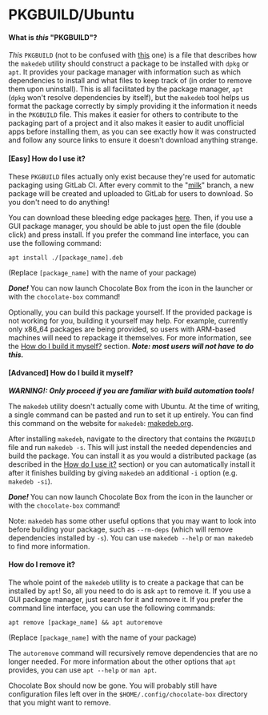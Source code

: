 # PKGBUILD/Ubuntu
#### What is *this* "PKGBUILD"?
*This* `PKGBUILD` (not to be confused with [this]() one) is a file that describes how the `makedeb` utility should construct a package to be installed with `dpkg` or `apt`.
It provides your package manager with information such as which dependencies to install and what files to keep track of (in order to remove them upon uninstall). This is all facilitated by the package manager, `apt` (`dpkg` won't resolve dependencies by itself), but the `makedeb` tool helps us format the package correctly by simply providing it the information it needs in the `PKGBUILD` file.
This makes it easier for others to contribute to the packaging part of a project and it also makes it easier to audit unofficial apps before installing them, as you can see exactly how it was constructed and follow any source links to ensure it doesn't download anything strange.

#### [Easy] How do I use it?
These `PKGBUILD` files actually only exist because they're used for automatic packaging using GitLab CI. After every commit to the "[milk]()" branch, a new package will be created and uploaded to GitLab for users to download. So you don't need to do anything!

You can download these bleeding edge packages [here](). Then, if you use a GUI package manager, you should be able to just open the file (double click) and press install. If you prefer the command line interface, you can use the following command:

```
apt install ./[package_name].deb
```

(Replace `[package_name]` with the name of your package)

***Done!*** You can now launch Chocolate Box from the icon in the launcher or with the `chocolate-box` command!

Optionally, you can build this package yourself. If the provided package is not working for you, building it yourself may help. For example, currently only x86_64 packages are being provided, so users with ARM-based machines will need to repackage it themselves. For more information, see the [How do I build it myself?]() section. ***Note: most users will not have to do this.***

#### [Advanced] How do I build it myself?
***WARNING!: Only proceed if you are familiar with build automation tools!***

The `makedeb` utility doesn't actually come with Ubuntu. At the time of writing, a single command can be pasted and run to set it up entirely. You can find this command on the website for `makedeb`: [makedeb.org](https://www.makedeb.org/).

After installing `makedeb`, navigate to the directory that contains the `PKGBUILD` file and run `makedeb -s`. This will just install the needed dependencies and build the package. You can install it as you would a distributed package (as described in the [How do I use it?]() section) or you can automatically install it after it finishes building by giving `makedeb` an additional `-i` option (e.g. `makedeb -si`).

***Done!*** You can now launch Chocolate Box from the icon in the launcher or with the `chocolate-box` command!

Note: `makedeb` has some other useful options that you may want to look into before building your package, such as `--rm-deps` (which will remove dependencies installed by `-s`). You can use `makedeb --help` or `man makedeb` to find more information.

#### How do I remove it?
The whole point of the `makedeb` utility is to create a package that can be installed by `apt`! So, all you need to do is ask `apt` to remove it. If you use a GUI package manager, just search for it and remove it. If you prefer the command line interface, you can use the following commands:

```
apt remove [package_name] && apt autoremove
```

(Replace `[package_name]` with the name of your package)

The `autoremove` command will recursively remove dependencies that are no longer needed. For more information about the other options that `apt` provides, you can use `apt --help` or `man apt`.

Chocolate Box should now be gone. You will probably still have configuration files left over in the `$HOME/.config/chocolate-box` directory that you might want to remove.

